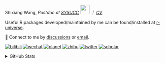 
<p>Shixiang Wang, <em>Postdoc at <a href="https://sysucc.org.cn/">SYSUCC</a> <img src="https://media.giphy.com/media/WUlplcMpOCEmTGBtBW/giphy.gif" width="30">  ｜ <a href="https://shixiangwang.github.io/cv-shixiang/">CV</a>
</em></p>

Useful R packages developed/maintained by me can be found/installed at [r-universe](https://shixiangwang.r-universe.dev/).

💬 Connect to me by
[discussions](https://github.com/ShixiangWang/self-study/discussions) or [email](mailto:shixiang1994wang@gmail.com). 

[![bilibili](https://img.shields.io/badge/王诗翔-B站-yellow)](https://space.bilibili.com/11553374) [![wechat](https://img.shields.io/badge/王诗翔-微信公众号-important)](https://shixiangwang.github.io/home/logo/qrcode.jpg) [![planet](https://img.shields.io/badge/王诗翔-知识星球-blueviolet)](https://t.zsxq.com/rBqbIei)  [![zhihu](https://img.shields.io/badge/王诗翔-知乎-blue)](https://www.zhihu.com/people/shixiangwang) [![twitter](https://img.shields.io/badge/WangShxiang-twitter-ff69b4)](https://twitter.com/WangShxiang) [![scholar](https://img.shields.io/badge/ShixiangWang-Scholar-00ffff)](https://scholar.google.com/citations?user=FvNp0NkAAAAJ) 

<details>
 
<summary>GitHub Stats</summary>


<!--START_SECTION:waka-->
**🐱 My GitHub Data** 

> 📦 4.5 MB Used in GitHub's Storage 
 > 
> 🏆 1,503 Contributions in the Year 2023
 > 
> 🚫 Not Opted to Hire
 > 
> 📜 89 Public Repositories 
 > 
> 🔑 27 Private Repositories 
 > 
**I'm an Early 🐤** 

```text
🌞 Morning                2095 commits        ████░░░░░░░░░░░░░░░░░░░░░   16.10 % 
🌆 Daytime                5267 commits        ██████████░░░░░░░░░░░░░░░   40.49 % 
🌃 Evening                4791 commits        █████████░░░░░░░░░░░░░░░░   36.83 % 
🌙 Night                  856 commits         ██░░░░░░░░░░░░░░░░░░░░░░░   06.58 % 
```
📅 **I'm Most Productive on Wednesday** 

```text
Monday                   1971 commits        ████░░░░░░░░░░░░░░░░░░░░░   15.15 % 
Tuesday                  2252 commits        ████░░░░░░░░░░░░░░░░░░░░░   17.31 % 
Wednesday                2348 commits        █████░░░░░░░░░░░░░░░░░░░░   18.05 % 
Thursday                 1994 commits        ████░░░░░░░░░░░░░░░░░░░░░   15.33 % 
Friday                   2146 commits        ████░░░░░░░░░░░░░░░░░░░░░   16.50 % 
Saturday                 993 commits         ██░░░░░░░░░░░░░░░░░░░░░░░   07.63 % 
Sunday                   1305 commits        ███░░░░░░░░░░░░░░░░░░░░░░   10.03 % 
```


**I Mostly Code in R** 

```text
R                        84 repos            █████████████░░░░░░░░░░░░   53.16 % 
Shell                    11 repos            ██░░░░░░░░░░░░░░░░░░░░░░░   06.96 % 
Jupyter Notebook         5 repos             █░░░░░░░░░░░░░░░░░░░░░░░░   03.16 % 
Rust                     4 repos             █░░░░░░░░░░░░░░░░░░░░░░░░   02.53 % 
TypeScript               1 repo              ░░░░░░░░░░░░░░░░░░░░░░░░░   00.63 % 
```




 Last Updated on 14/12/2023 18:49:35 UTC
<!--END_SECTION:waka-->

> These Readme stats are generated using github action [awesome-readme-stats](https://github.com/anmol098/waka-readme-stats)

-----

**NOTE: Top languages does not indicate my skill level or anything like that. It is just a metric of which languages have been hosted by me on GitHub based on the usage across repositories.**

</details>
